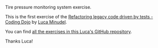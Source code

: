 Tire pressure monitoring system exercise.

This is the first exercise of the [Refactoring legacy code driven by tests - Coding Dojo](https://github.com/lucaminudel/TDDwithMockObjectsAndDesignPrinciples/tree/master/TDDMicroExercises#readme) by [Luca Minudel](http://blogs.ugidotnet.org/luKa/Default.aspx).

You can find [all the exercises in this Luca's GitHub repository](https://github.com/lucaminudel/TDDwithMockObjectsAndDesignPrinciples).

Thanks Luca!